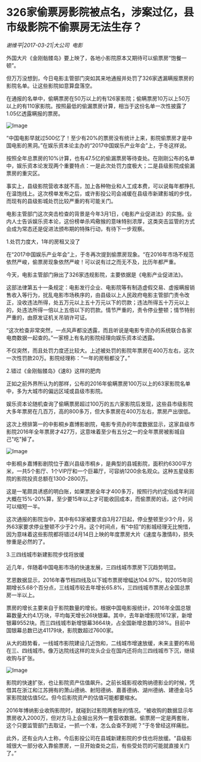 # 326家偷票房影院被点名，涉案过亿，县市级影院不偷票房无法生存？

*谢维平|2017-03-21|大公司 
                                                电影*

外国大片《金刚骷髅岛》要上映了，各地小影院原本又期待可以偷票房“饱餐一顿”。

但万万没想到，今日电影主管部门突如其来地通报并处罚了326家透漏瞒报票房的影院名单。让这些影院如意算盘落空。

在通报的名单中，偷瞒票房在50万以上的有126家影院；偷瞒票房10万以上50万以上的有110家影院。按照最低的偷漏票房计算，相当于这份名单一次性披露了1.05亿透露瞒报的票房。

![Image](http://static.ylzbl.com/201704281804488540)

“中国电影早就过500亿了！至少有20%的票房没有统计上来，影院偷票房才是中国电影的黑洞。”在娱乐资本论主办的“2017中国娱乐产业年会”上，于冬这样说。

按照全年总票房的10%计算，也有47.5亿的偷漏票房等待查处。在刚刚公布的名单中，娱乐资本论发现两个重要特点：一是此次处罚力度极大；二是县级影院成偷漏票房的重灾区。

事实上，县级影院营收本就不高，加上各种物业和人工成本费，可以说每年都挣扎在温饱线上。这次榜单发布之后，或许影投公司会减缓在县级市新建影城的步伐，而现有的县级影城处罚比较严重的有可能关门。

电影主管部门这次突击检查的背景是今年3月1日，《电影产业促进法》的实施。业内人士告诉娱乐资本论，这份榜单杀鸡儆猴的意味特别浓厚，这类突击监管的方式会成为常态还是促进法颁布期的特殊行动，有待下一步观察。

1.处罚力度大，1年的房租又没了

在“2017中国娱乐产业年会”上，于冬再次提到偷票房现象。“在2016年市场不规范依然严峻，偷票房现象依然严峻！可以说有过之而无不及，比历年都严重。

今天，电影主管部门揪出了326家违规影院，主要依据是《电影产业促进法》。

这部法律第五十一条规定：电影发行企业、电影院等有制造虚假交易、虚报瞒报销售收入等行为，扰乱电影市场秩序的，由县级以上人民政府电影主管部门责令改正，没收违法所得，处五万元以上五十万元以下的罚款；违法所得五十万元以上的，处违法所得一倍以上五倍以下的罚款。情节严重的，责令停业整顿；情节特别严重的，由原发证机关吊销许可证。

“这次检查非常突然，一点风声都没透露，而且听说是电影专资办的系统联合各家电商数据一起查的。”一家榜上有名的影院经理向娱乐资本论透露。

不仅突然，而且处罚力度还比较大。上述被处罚的影院年票房在400万左右，这次一次性罚款20万。影院经理称：“一年的房租都没了。”

2.错过《金刚骷髅岛》《速8》这样的肥肉

正如之前外界所认为的那样，公布的2016年偷瞒票房100万以上的63家影院名单中，多为大城市的偏远区域或县级市影院。

娱乐资本论随机查询了偷瞒票房超过100万的五六家影院后发现，这些县市级影院大多年票房在几百万，高的800多万，但大多票房在400万左右，票房产出很低。

这次上榜排第一的中影桐乡嘉博影剧院，电影专资办的年度数据显示，这家县级市影院2016年全年票房才427万，这意味着至少有五分之一的全年票房被影城自己"吃"掉了。

![Image](http://static.ylzbl.com/201704281804482511)

中影桐乡嘉博影剧院位于嘉兴县级市桐乡，是典型的县城影院，面积约6300平方米，一共5个影厅、1个VIP厅和一个巨幕厅，可容纳1200余名观众。这种五星级影院的影院投资总额在1300-2800万。

这是一笔颇具诱惑的明白账，如果票房全年才400多万，按照行内约定俗成年利润大概在15%-20%算，至少要15年以上才可能收回成本，而偷票房的话，这个时间可以缩短一半。

这次通报的影院当中，其中有63家被要求自3月27日起，停业整顿至少3个月，另外63家要求停业整顿不少于2个月。这个时间点，有“中招”的影城经理无比惋惜，因为意味着这些影院都将错过4月14日上映的年度票房大片《速度与激情8》，损失惨重是必然的了。

3.三四线城市新建影院步伐将放缓

近几年，伴随着中国电影市场的快速发展，三四线城市票房下沉趋势明显。

艺恩数据显示，2016年春节档四线及以下城市票房增幅达104.97%，较2015年同期增长5.68个百分点，三线城市较去年增长65.8%，三四线城市票房占全国总票房一半以上。

票房的增长主要来自于影院数量的增长。根据中国电影报统计，2016年全国总银幕数量大约4.1万块，平均每天增长26块银幕。其中，去年新增影院1612家，新增银幕9552块。而三四线城市新增银幕3664块，占全国新增总数的38%。目前中国银幕总数已达41179块，影院数超过7600家。

从大的趋势看，一线城市影院建设几近饱和，二线城市增速放缓，未来主要的布局在三、四线城市。像万达院线这样的龙头企业在国内还将向三四线城市下沉，继续收购与扩张。

![Image](http://static.ylzbl.com/201704281804498486)

影院的快速扩张，也让影院资产估值飙升。之前长城影视收购纳德影业的时候，凭借其在浙江和江苏拥有的萧山德纳、射阳德纳、嘉善德纳、湖州德纳、建德金马5家影院就估值5亿。但今后影院资产的估值可能都要缩水。

2016年博纳影业收购影院时，就碰到过影院两套账的情况。“被收购的数据显示年票房收入2000万，但对方马上会报出另外一套营收数据。偷票房一定是两套账，这个只要监管部门去取证，一抓一个准，怎么会查不到呢？”于冬曾经这样痛批。

此外，还有业内人士称，今后影投公司在县城新建影院的步伐也将放缓。“县级影城很大一部分收入靠偷票房，一旦开始查处之后，有些受处罚的可能就直接关门了。”


